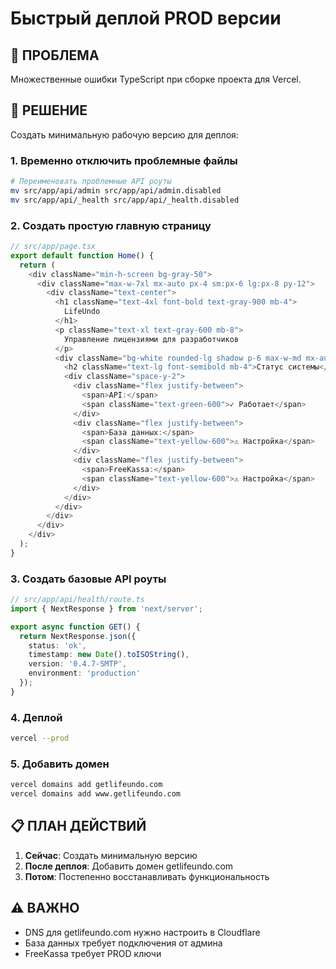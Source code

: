 # Быстрый деплой PROD версии

## 🚨 ПРОБЛЕМА
Множественные ошибки TypeScript при сборке проекта для Vercel.

## 🔧 РЕШЕНИЕ
Создать минимальную рабочую версию для деплоя:

### 1. Временно отключить проблемные файлы
```bash
# Переименовать проблемные API роуты
mv src/app/api/admin src/app/api/admin.disabled
mv src/app/api/_health src/app/api/_health.disabled
```

### 2. Создать простую главную страницу
```typescript
// src/app/page.tsx
export default function Home() {
  return (
    <div className="min-h-screen bg-gray-50">
      <div className="max-w-7xl mx-auto px-4 sm:px-6 lg:px-8 py-12">
        <div className="text-center">
          <h1 className="text-4xl font-bold text-gray-900 mb-4">
            LifeUndo
          </h1>
          <p className="text-xl text-gray-600 mb-8">
            Управление лицензиями для разработчиков
          </p>
          <div className="bg-white rounded-lg shadow p-6 max-w-md mx-auto">
            <h2 className="text-lg font-semibold mb-4">Статус системы</h2>
            <div className="space-y-2">
              <div className="flex justify-between">
                <span>API:</span>
                <span className="text-green-600">✓ Работает</span>
              </div>
              <div className="flex justify-between">
                <span>База данных:</span>
                <span className="text-yellow-600">⚠ Настройка</span>
              </div>
              <div className="flex justify-between">
                <span>FreeKassa:</span>
                <span className="text-yellow-600">⚠ Настройка</span>
              </div>
            </div>
          </div>
        </div>
      </div>
    </div>
  );
}
```

### 3. Создать базовые API роуты
```typescript
// src/app/api/health/route.ts
import { NextResponse } from 'next/server';

export async function GET() {
  return NextResponse.json({
    status: 'ok',
    timestamp: new Date().toISOString(),
    version: '0.4.7-SMTP',
    environment: 'production'
  });
}
```

### 4. Деплой
```bash
vercel --prod
```

### 5. Добавить домен
```bash
vercel domains add getlifeundo.com
vercel domains add www.getlifeundo.com
```

## 📋 ПЛАН ДЕЙСТВИЙ

1. **Сейчас**: Создать минимальную версию
2. **После деплоя**: Добавить домен getlifeundo.com
3. **Потом**: Постепенно восстанавливать функциональность

## ⚠️ ВАЖНО
- DNS для getlifeundo.com нужно настроить в Cloudflare
- База данных требует подключения от админа
- FreeKassa требует PROD ключи
